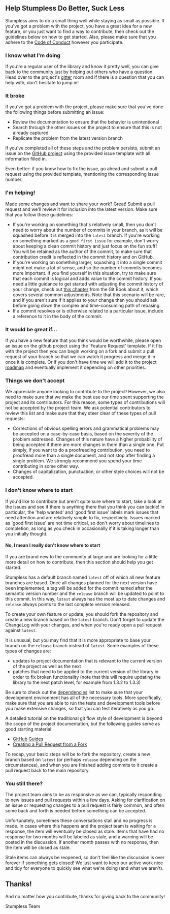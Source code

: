 ## Help Stumpless Do Better, Suck Less
Stumpless aims to do a small thing well while staying as small as possible. If
you've got a problem with the project, you have a great idea for a new feature,
or you just want to find a way to contribute, then check out the guidelines
below on how to get started. Also, please make sure that you adhere to the
[Code of Conduct](CODE_OF_CONDUCT.md) however you participate.


### **I know what I'm doing**
If you're a regular user of the library and know it pretty well, you can give
back to the community just by helping out others who have a question. Head over
to the project's [gitter](https://gitter.im/stumpless/community) room and if
there is a question that you can help with, don't hesitate to jump in!


### **It broke**
If you've got a problem with the project, please make sure that you've done the
following things before submitting an issue:

 * Review the documentation to ensure that the behavior is unintentional
 * Search through the other issues on the project to ensure that this is not
   already captured
 * Replicate the problem from the latest version branch

If you've completed all of these steps and the problem persists, submit an issue
on the [GitHub project](https://github.com/goatshriek/stumpless-logger) using
the provided issue template with all information filled in.

Even better: if you know how to fix the issue, go ahead and submit a pull
request using the provided template, mentioning the corresponding issue number.


### **I'm helping!**
Made some changes and want to share your work? Great! Submit a pull request and
we'll review it for inclusion into the latest version. Make sure that you follow
these guidelines:
 * If you're working on something that's relatively small, then you don't need
   to worry about the number of commits in your branch, as it will be squashed
   before it is merged into the `latest` branch. If you're working on something
   marked as a `good first issue` for example, don't worry about keeping a clean
   commit history and just focus on the fun stuff! You will be retained as the
   author of the commit, to make sure that contribution credit is reflected
   in the commit history and on GitHub.
 * If you're working on something larger, squashing it into a
   single commit might not make a lot of sense, and so the number of commits
   becomes more important. If you find yourself in this situation, try to make
   sure that each commit is logical and adds value to the commit history. If
   you need a little guidance to get started with adjusting the commit history
   of your change, check out
   [this chapter](https://git-scm.com/book/en/v2/Git-Tools-Rewriting-History)
   from the Git Book about it, which covers several common adjustments. Note
   that this scenario will be rare, and if you aren't sure if it applies to
   your change then you should ask before going down the complex and
   time-consuming path of rebasing.
 * If a commit resolves or is otherwise related to a particular issue, include
   a reference to it in the body of the commit.


### **It would be great if...**
If you have a new feature that you think would be worthwhile, please open an
issue on the github project using the 'Feature Request' template. If it fits
with the project then you can begin working on a fork and submit a pull
request of your branch so that we can watch it progress and merge it in once
it is complete. Or if you don't have time we will add it to the project
[roadmap](roadmap.md) and eventually implement it depending on other priorities.


### **Things we don't accept**
We appreciate anyone looking to contribute to the project! However, we also need
to make sure that we make the best use our time spent supporting the project and
its contributors. For this reason, some types of contributions will not be
accepted by the project team. We ask potential contributors to review this list
and make sure that they steer clear of these types of pull requests:
 * Corrections of obvious spelling errors and grammatical problems may be
   accepted on a case-by-case basis, based on the severity of the problem
   addressed. Changes of this nature have a higher probability of being accepted
   if there are more changes in them than a single one. Put simply, if you want
   to do a proofreading contribution, you need to proofread more than a single
   document, and not stop after finding a single problem. We strongly recommend
   you spend your time contributing in some other way.
 * Changes of capitalization, punctuation, or other style choices will not be
   accepted.


### **I don't know where to start**
If you'd like to contribute but aren't quite sure where to start, take a look at
the issues and see if there is anything there that you think you can tackle! In
particular, the 'help wanted' and 'good first issue' labels mark issues that
need attention and are relatively simple to fix, respectively. Issues marked as
'good first issue' are not time critical, so don't worry about timelines to
completion, as long as you check in occasionally if it is taking longer than
you initially thought.


#### No, I mean I **really** don't know where to start
If you are brand new to the community at large and are looking for a little more
detail on how to contribute, then this section should help you get started.

Stumpless has a default branch named `latest` off of which all new feature
branches are based. Once all changes planned for the next version have been
implemented, a tag will be added for the commit named after the semantic version
number and the `release` branch will be updated to point to this commit. In this
way, `latest` always has the most up to date changes and `release` always points
to the last complete version released.

To create your own feature or update, you should fork the repository and create
a new branch based on the `latest` branch. Don't forget to update the ChangeLog
with your changes, and when you're ready open a pull request against `latest`.

It is unusual, but you may find that it is more appropriate to base your branch
on the `release` branch instead of `latest`. Some examples of these types of
changes are:
 * updates to project documentation that is relevant to the current version of
   the project as well as the next
 * patches that need to be applied to the current version of the library in
   order to fix broken functionality (note that this will require updating the
   library to the next patch level, for example from 1.3.2 to 1.3.3)

Be sure to check out the [dependencies](dependencies.md) list to make sure that
your development environment has all of the necessary tools. More specifically,
make sure that you are able to run the tests and development tools before you
make extensive changes, so that you can test iteratively as you go.

A detailed tutorial on the traditional git flow style of development is beyond
the scope of the project documentation, but the following guides serve as good
starting material:
 * [GitHub Guides](https://guides.github.com/introduction/flow/)
 * [Creating a Pull Request from a Fork](https://help.github.com/en/github/collaborating-with-issues-and-pull-requests/creating-a-pull-request-from-a-fork)

To recap, your basic steps will be to fork the repository, create a new branch
based on `latest` (or perhaps `release` depending on the circumstances), and
when you are finished adding commits to it create a pull request back to the
main repository.


### You still there?
The project team aims to be as responsive as we can, typically responding to
new issues and pull requests within a few days. Asking for clarification on an
issue or requesting changes to a pull request is fairly common, and often some
back and forth is needed before something can be accepted.

Unfortunately, sometimes these conversations stall and no progress is made. In
cases where this happens and the project team is waiting for a response, the
item will eventually be closed as stale. Items that have had no response for
two months will be labeled as stale, and a warning will be posted in the
discussion. If another month passes with no response, then the item will be
closed as stale.

Stale items can always be reopened, so don't feel like the discussion is over
forever if something gets closed! We just want to keep our active work nice
and tidy for everyone to quickly see what we're doing (and what we aren't).


## Thanks!
And no matter how you contribute, thanks for giving back to the community!

Stumpless Team

